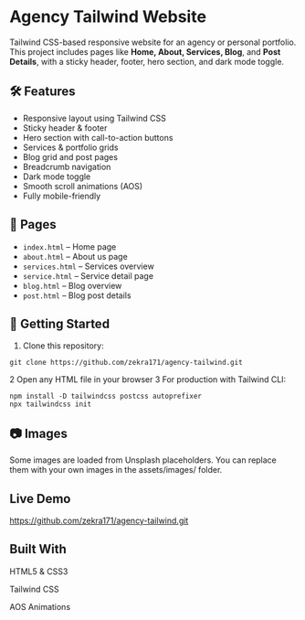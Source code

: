 # Agency Tailwind Website

Tailwind CSS-based responsive website for an agency or personal portfolio.  
This project includes pages like **Home, About, Services, Blog**, and **Post Details**, with a sticky header, footer, hero section, and dark mode toggle.

## 🛠 Features

- Responsive layout using Tailwind CSS
- Sticky header & footer
- Hero section with call-to-action buttons
- Services & portfolio grids
- Blog grid and post pages
- Breadcrumb navigation
- Dark mode toggle
- Smooth scroll animations (AOS)
- Fully mobile-friendly

## 📂 Pages

- `index.html` – Home page  
- `about.html` – About us page  
- `services.html` – Services overview  
- `service.html` – Service detail page  
- `blog.html` – Blog overview  
- `post.html` – Blog post details  

## 🚀 Getting Started

1. Clone this repository:
```
git clone https://github.com/zekra171/agency-tailwind.git
```
2 Open any HTML file in your browser
3 For production with Tailwind CLI:
```
npm install -D tailwindcss postcss autoprefixer
npx tailwindcss init
```
📷 Images
---
Some images are loaded from Unsplash placeholders. You can replace them with your own images in the assets/images/ folder.

Live Demo
---
https://github.com/zekra171/agency-tailwind.git

Built With
---
HTML5 & CSS3

Tailwind CSS

AOS Animations

